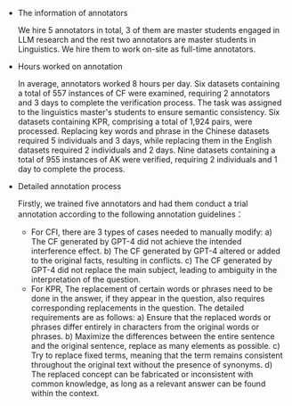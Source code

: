 - The information of annotators
  
  We hire 5 annotators in total, 3 of them are master students engaged in LLM research and the rest two annotators are master students in Linguistics. We hire them to work on-site as full-time annotators.
  
- Hours worked on annotation
  
  In average, annotators worked 8 hours per day. Six datasets containing a total of 557 instances of CF were examined, requiring 2 annotators and 3 days to complete the verification process. The task was assigned to the linguistics master's students to ensure semantic consistency. Six datasets containing KPR, comprising a total of 1,924 pairs, were processed. Replacing key words and phrase in the Chinese datasets required 5 individuals and 3 days, while replacing them in the English datasets required 2 individuals and 2 days. Nine datasets containing a total of 955 instances of AK were verified, requiring 2 individuals and 1 day to complete the process.

- Detailed annotation process
  
  Firstly, we trained five annotators and had them conduct a trial annotation according to the following annotation guidelines：
  - For CFI, there are 3 types of cases needed to manually modify: a) The CF generated by GPT-4 did not achieve the intended interference effect. b) The CF generated by GPT-4 altered or added to the original facts, resulting in conflicts. c) The CF generated by GPT-4 did not replace the main subject, leading to ambiguity in the interpretation of the question.
  - For KPR, The replacement of certain words or phrases need to be done in the answer, if they appear in the question, also requires corresponding replacements in the question. The detailed requirements are as follows: a) Ensure that the replaced words or phrases differ entirely in characters from the original words or phrases. b) Maximize the differences between the entire sentence and the original sentence, replace as many elements as possible. c) Try to replace fixed terms, meaning that the term remains consistent throughout the original text without the presence of synonyms. d) The replaced concept can be fabricated or inconsistent with common knowledge, as long as a relevant answer can be found within the context.
